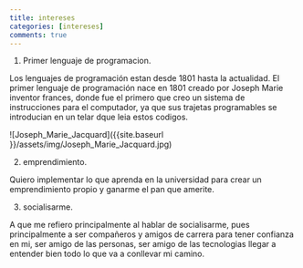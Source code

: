 ```yaml
---
title: intereses
categories: [intereses]
comments: true
---
```


1. Primer lenguaje de programacion.

Los lenguajes de programación estan desde 1801 hasta la actualidad. 
El primer lenguaje de programación nace en 1801 creado por Joseph Marie inventor frances, donde fue el primero que creo un sistema de instrucciones para el computador,
ya que sus trajetas programables se introducian en un telar dque leia estos codigos.

![Joseph_Marie_Jacquard]({{site.baseurl }}/assets/img/Joseph_Marie_Jacquard.jpg)





2. emprendimiento.

Quiero implementar lo que aprenda en la universidad para crear un emprendimiento propio y ganarme el pan que amerite.

3. socialisarme.

A que me refiero principalmente al hablar de socialisarme, pues principalmente a ser compañeros y amigos de carrera para tener confianza en mi, ser amigo de las personas, ser amigo de las tecnologias llegar a entender bien todo lo que va a conllevar mi camino.
